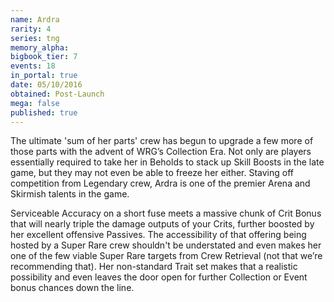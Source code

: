 ```yaml
---
name: Ardra
rarity: 4
series: tng
memory_alpha:
bigbook_tier: 7
events: 18
in_portal: true
date: 05/10/2016
obtained: Post-Launch
mega: false
published: true
---
```


The ultimate 'sum of her parts' crew has begun to upgrade a few more of those parts with the advent of WRG’s Collection Era. Not only are players essentially required to take her in Beholds to stack up Skill Boosts in the late game, but they may not even be able to freeze her either. Staving off competition from Legendary crew, Ardra is one of the premier Arena and Skirmish talents in the game.

Serviceable Accuracy on a short fuse meets a massive chunk of Crit Bonus that will nearly triple the damage outputs of your Crits, further boosted by her excellent offensive Passives. The accessibility of that offering being hosted by a Super Rare crew shouldn't be understated and even makes her one of the few viable Super Rare targets from Crew Retrieval (not that we’re recommending that). Her non-standard Trait set makes that a realistic possibility and even leaves the door open for further Collection or Event bonus chances down the line.

